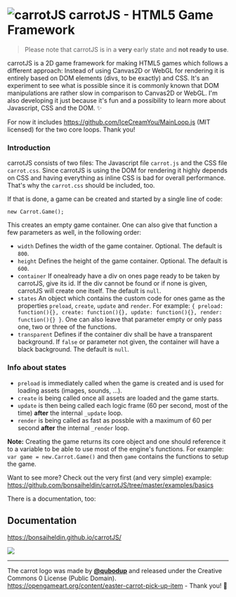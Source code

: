 # ![carrotJS](https://raw.githubusercontent.com/bonsaiheldin/carrotJS/master/carrotjs-logo.svg?sanitize=true) carrotJS - HTML5 Game Framework

> Please note that carrotJS is in a **very** early state and **not ready to use**.

carrotJS is a 2D game framework for making HTML5 games which follows a different approach: Instead of using Canvas2D or WebGL for rendering it is entirely based on DOM elements (divs, to be exactly) and CSS. It's an experiment to see what is possible since it is commonly known that DOM manipulations are rather slow in comparison to Canvas2D or WebGL. I'm also developing it just because it's fun and a possibility to learn more about Javascript, CSS and the DOM. ✨

For now it includes https://github.com/IceCreamYou/MainLoop.js (MIT licensed) for the two core loops. Thank you!

### Introduction

carrotJS consists of two files: The Javascript file `carrot.js` and the CSS file `carrot.css`. Since carrotJS is using the DOM for rendering it highly depends on CSS and having everything as inline CSS is bad for overall performance. That's why the `carrot.css` should be included, too.

If that is done, a game can be created and started by a single line of code:

`new Carrot.Game();`

This creates an empty game container. One can also give that function a few parameters as well, in the following order:

* `width` Defines the width of the game container. Optional. The default is `800`.
* `height` Defines the height of the game container. Optional. The default is `600`.
* `container` If onealready have a div on ones page ready to be taken by carrotJS, give its id. If the div cannot be found or if none is given, carrotJS will create one itself. The default is `null`.
* `states` An object which contains the custom code for ones game as the properties `preload`, `create`, `update` and `render`. For example: `{ preload: function(){}, create: function(){}, update: function(){}, render: function(){} }`. One can also leave that parameter empty or only pass one, two or three of the functions.
* `transparent` Defines if the container div shall be have a transparent background. If `false` or parameter not given, the container will have a black background. The default is `null`.

### Info about states
* `preload` is immediately called when the game is created and is used for loading assets (images, sounds, ...).
* `create` is being called once all assets are loaded and the game starts.
* `update` is then being called each logic frame (60 per second, most of the time) **after** the internal `_update` loop.
* `render` is being called as fast as possble with a maximum of 60 per second **after** the internal `_render` loop.

**Note:** Creating the game returns its core object and one should reference it to a variable to be able to use most of the engine's functions. For example:
`var game = new.Carrot.Game()` and then `game` contains the functions to setup the game.

Want to see more? Check out the very first (and very simple) example: https://github.com/bonsaiheldin/carrotJS/tree/master/examples/basics

There is a documentation, too:

## Documentation
https://bonsaiheldin.github.io/carrotJS/

![](https://raw.githubusercontent.com/bonsaiheldin/carrotJS/master/preview.gif)

---

The carrot logo was made by [**@qubodup**](https://github.com/qubodup) and released under the Creative Commons 0 License (Public Domain). https://opengameart.org/content/easter-carrot-pick-up-item - Thank you! 🥕
